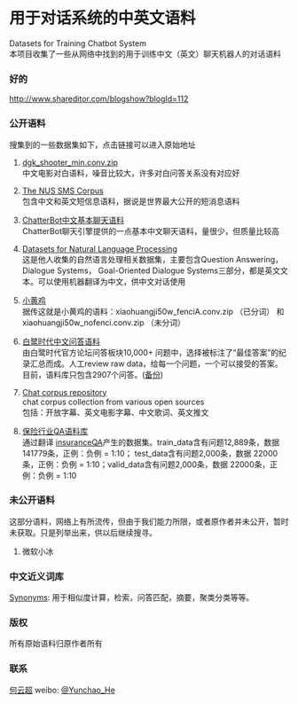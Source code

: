 # 用于对话系统的中英文语料
Datasets for Training Chatbot System
<br>本项目收集了一些从网络中找到的用于训练中文（英文）聊天机器人的对话语料

### 好的
http://www.shareditor.com/blogshow?blogId=112
### 公开语料
搜集到的一些数据集如下，点击链接可以进入原始地址

1. [dgk_shooter_min.conv.zip](https://github.com/rustch3n/dgk_lost_conv)
<br>中文电影对白语料，噪音比较大，许多对白问答关系没有对应好

2. [The NUS SMS Corpus](https://github.com/kite1988/nus-sms-corpus)
<br>包含中文和英文短信息语料，据说是世界最大公开的短消息语料

3. [ChatterBot中文基本聊天语料](https://github.com/gunthercox/ChatterBot/tree/master/chatterbot/corpus/data/chinese)
<br>ChatterBot聊天引擎提供的一点基本中文聊天语料，量很少，但质量比较高

4. [Datasets for Natural Language Processing](https://github.com/karthikncode/nlp-datasets)
<br>这是他人收集的自然语言处理相关数据集，主要包含Question Answering，Dialogue Systems， Goal-Oriented Dialogue Systems三部分，都是英文文本。可以使用机器翻译为中文，供中文对话使用

5. [小黄鸡](https://github.com/rustch3n/dgk_lost_conv/tree/master/results)
<br>据传这就是小黄鸡的语料：xiaohuangji50w_fenciA.conv.zip （已分词） 和 xiaohuangji50w_nofenci.conv.zip （未分词）

6. [白鹭时代中文问答语料](https://github.com/Samurais/egret-wenda-corpus)
<br>由白鹭时代官方论坛问答板块10,000+ 问题中，选择被标注了“最佳答案”的纪录汇总而成。人工review raw data，给每一个问题，一个可以接受的答案。目前，语料库只包含2907个问答。([备份](./egret-wenda-corpus.zip))

7. [Chat corpus repository](https://github.com/Marsan-Ma/chat_corpus)
<br>chat corpus collection from various open sources
<br>包括：开放字幕、英文电影字幕、中文歌词、英文推文

8. [保险行业QA语料库](https://github.com/Samurais/insuranceqa-corpus-zh)
<br>通过翻译 [insuranceQA](https://github.com/shuzi/insuranceQA)产生的数据集。train_data含有问题12,889条，数据 141779条，正例：负例 = 1:10； test_data含有问题2,000条，数据 22000条，正例：负例 = 1:10；valid_data含有问题2,000条，数据 22000条，正例：负例 = 1:10

### 未公开语料

这部分语料，网络上有所流传，但由于我们能力所限，或者原作者并未公开，暂时未获取。只是列举出来，供以后继续搜寻。

1. 微软小冰

### 中文近义词库

[Synonyms](https://github.com/huyingxi/Synonyms): 用于相似度计算，检索，问答匹配，摘要，聚类分类等等。

### 版权

所有原始语料归原作者所有

### 联系

[何云超](yunchaohe@gmail.com)
weibo: [@Yunchao_He](http://weibo.com/heyunchao)
